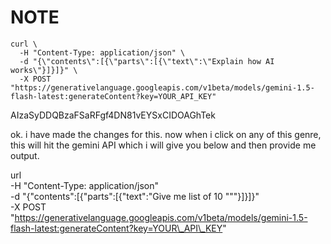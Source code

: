 # NOTE

```
curl \
  -H "Content-Type: application/json" \
  -d "{\"contents\":[{\"parts\":[{\"text\":\"Explain how AI works\"}]}]}" \
  -X POST "https://generativelanguage.googleapis.com/v1beta/models/gemini-1.5-flash-latest:generateContent?key=YOUR_API_KEY"  

```

AIzaSyDDQBzaFSaRFgf4DN81vEYSxCIDOAGhTek



ok. i have made the changes for this. now when i click on any of this genre, this will hit the gemini API which i will give you below and then provide me output.

url\
-H "Content-Type: application/json"\
-d "{"contents":\[{"parts":\[{"text":"Give me list of 10 """}]}]}"\
-X POST "https://generativelanguage.googleapis.com/v1beta/models/gemini-1.5-flash-latest:generateContent?key=YOUR\_API\_KEY"

